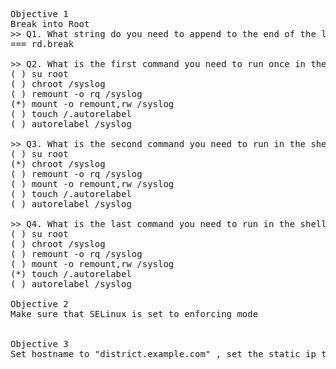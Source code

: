 <pre>		
		
Objective 1 
Break into Root
>> Q1. What string do you need to append to the end of the linux 16 line?<<
=== rd.break

>> Q2. What is the first command you need to run once in the shell?<<
( ) su root
( ) chroot /syslog
( ) remount -o rq /syslog
(*) mount -o remount,rw /syslog
( ) touch /.autorelabel
( ) autorelabel /syslog

>> Q3. What is the second command you need to run in the shell?<<
( ) su root
(*) chroot /syslog
( ) remount -o rq /syslog
( ) mount -o remount,rw /syslog
( ) touch /.autorelabel
( ) autorelabel /syslog

>> Q4. What is the last command you need to run in the shell?<<
( ) su root
( ) chroot /syslog
( ) remount -o rq /syslog
( ) mount -o remount,rw /syslog
(*) touch /.autorelabel
( ) autorelabel /syslog

Objective 2 
Make sure that SELinux is set to enforcing mode

 
Objective 3 
Set hostname to "district.example.com" , set the static ip to 172.17.0.20 with a netmask of 255.255.255.0, a gateway of 172.17.0.254, and a DC of 172.17.0.254

 